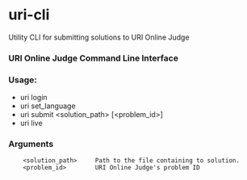 # uri-cli
Utility CLI for submitting solutions to URI Online Judge

### URI Online Judge Command Line Interface

### Usage:
  - uri login
  - uri set_language
  - uri submit <solution_path> [<problem_id>]
  - uri live

### Arguments
```
    <solution_path>     Path to the file containing to solution.
    <problem_id>        URI Online Judge's problem ID
```
